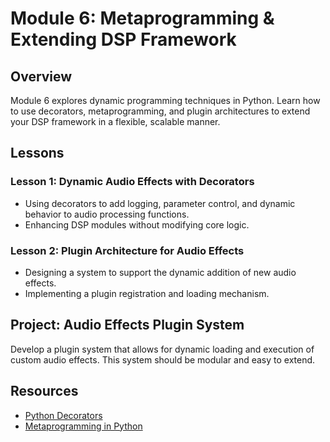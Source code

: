 # Module 6: Metaprogramming & Extending DSP Framework

## Overview
Module 6 explores dynamic programming techniques in Python. Learn how to use decorators, metaprogramming, and plugin architectures to extend your DSP framework in a flexible, scalable manner.

## Lessons

### Lesson 1: Dynamic Audio Effects with Decorators
- Using decorators to add logging, parameter control, and dynamic behavior to audio processing functions.
- Enhancing DSP modules without modifying core logic.

### Lesson 2: Plugin Architecture for Audio Effects
- Designing a system to support the dynamic addition of new audio effects.
- Implementing a plugin registration and loading mechanism.

## Project: Audio Effects Plugin System
Develop a plugin system that allows for dynamic loading and execution of custom audio effects. This system should be modular and easy to extend.

## Resources
- [Python Decorators](https://realpython.com/primer-on-python-decorators/)
- [Metaprogramming in Python](https://docs.python.org/3/reference/datamodel.html#metaclasses)
